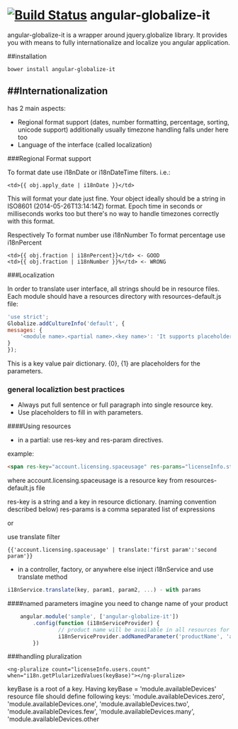 [![Build Status](https://travis-ci.org/kether667/angular-globalize-it.svg?branch=master)](https://travis-ci.org/kether667/angular-globalize-it)
angular-globalize-it 
============
angular-globalize-it is a wrapper around jquery.globalize library. 
It provides you with means to fully internationalize and localize you angular application.

##installation 


    bower install angular-globalize-it


##Internationalization
-------------
has 2 main aspects:

* Regional format support (dates, number formatting, percentage, sorting, unicode support)  additionally usually timezone handling falls under here too
* Language of the interface (called localization)

###Regional Format support

To format date use i18nDate or i18nDateTime filters. i.e.:
```
<td>{{ obj.apply_date | i18nDate }}</td>
```
This will format your date just fine.
Your object ideally should be a string in ISO8601 (2014-05-26T13:14:14Z) format. Epoch time in seconds or milliseconds works too but there's no way to handle timezones correctly with this format.

Respectively
To format number use i18nNumber
To format percentage use i18nPercent
```
<td>{{ obj.fraction | i18nPercent}}</td> <- GOOD
<td>{{ obj.fraction | i18nNumber }}%</td> <- WRONG
```

###Localization

In order to translate user interface, all strings should be in resource files.
Each module should have a resources directory with resources-default.js file:

```javascript
'use strict';
Globalize.addCultureInfo('default', {
messages: {
    '<module name>.<partial name>.<key name>': 'It supports placeholders like this one {0}. All placeholders are numbered. This is another one {1}',
}
});
```
This is a key value pair dictionary. {0}, {1} are placeholders for the parameters.

### general localiztion best practices

* Always put full sentence or full paragraph into single resource key.
* Use placeholders to fill in with parameters.

####Using resources
* in a partial:
use res-key and res-param directives. 

example:
```html
<span res-key="account.licensing.spaceusage" res-params="licenseInfo.storage.used | i18nNumber, licenseInfo.storage.max | i18nNumber">String inside will be replaced with content from resources</span>
```
where account.licensing.spaceusage is a resource key from resources-default.js file

res-key is a string and a key in resource dictionary. (naming convention described below)
res-params is a comma separated list of expressions

or 

use translate filter
```
{{'account.licensing.spaceusage' | translate:'first param':'second param'}}
```

* in a controller, factory, or anywhere else inject i18nService and use translate method
```javascript
i18nService.translate(key, param1, param2, ...) - with params
```

####named parameters
imagine you need to change name of your product 
```javascript
    angular.module('sample', ['angular-globalize-it'])
        .config(function (i18nServiceProvider) {
                // product name will be available in all resources for use, you don't have to pass this param value everywhere
                i18nServiceProvider.addNamedParameter('productName', 'angular-globalize-it');
        })
```

###handling pluralization
```
<ng-pluralize count="licenseInfo.users.count" when="i18n.getPlularizedValues(keyBase)"></ng-pluralize>
```
keyBase is a root of a key. Having keyBase = 'module.availableDevices'
resource file should define following keys:
'module.availableDevices.zero',
'module.availableDevices.one',
'module.availableDevices.two',
'module.availableDevices.few',
'module.availableDevices.many',
'module.availableDevices.other
